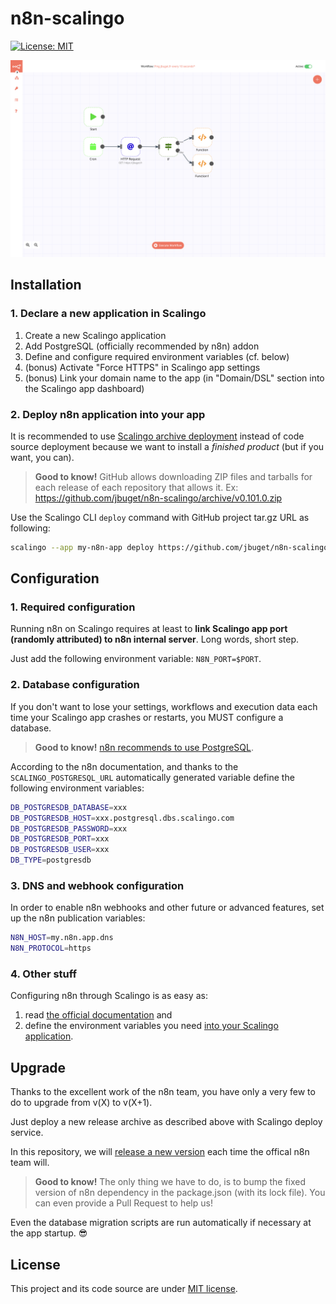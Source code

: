 # n8n-scalingo

[![License: MIT](https://img.shields.io/badge/License-MIT-yellow.svg)](https://opensource.org/licenses/MIT)

![Screenshot n8n](./docs/assets/n8n_screenshot.png)

## Installation

### 1. Declare a new application in Scalingo

1. Create a new Scalingo application
2. Add PostgreSQL (officially recommended by n8n) addon
3. Define and configure required environment variables (cf. below)
4. (bonus) Activate "Force HTTPS" in Scalingo app settings
5. (bonus) Link your domain name to the app (in "Domain/DSL" section into the Scalingo app dashboard) 

### 2. Deploy n8n application into your app

It is recommended to use [Scalingo archive deployment](https://doc.scalingo.com/platform/deployment/deploy-from-archive) instead of code source deployment because we want to install a *finished product* (but if you want, you can).

> **Good to know!** GitHub allows downloading ZIP files and tarballs for each release of each repository that allows it. Ex: https://github.com/jbuget/n8n-scalingo/archive/v0.101.0.zip

Use the Scalingo CLI `deploy` command with GitHub project tar.gz URL as following:

```bash
scalingo --app my-n8n-app deploy https://github.com/jbuget/n8n-scalingo/archive/v0.101.0.tar.gz
```

## Configuration

### 1. Required configuration

Running n8n on Scalingo requires at least to **link Scalingo app port (randomly attributed) to n8n internal server**. Long words, short step. 

Just add the following environment variable: `N8N_PORT=$PORT`.

### 2. Database configuration

If you don't want to lose your settings, workflows and execution data each time your Scalingo app crashes or restarts, you MUST configure a database.

> **Good to know!** [n8n recommends to use PostgreSQL](https://docs.n8n.io/reference/data/database.html#mongodb).

According to the n8n documentation, and thanks to the `SCALINGO_POSTGRESQL_URL` automatically generated variable define the following environment variables:

```bash
DB_POSTGRESDB_DATABASE=xxx
DB_POSTGRESDB_HOST=xxx.postgresql.dbs.scalingo.com
DB_POSTGRESDB_PASSWORD=xxx
DB_POSTGRESDB_PORT=xxx
DB_POSTGRESDB_USER=xxx
DB_TYPE=postgresdb
```

### 3. DNS and webhook configuration

In order to enable n8n webhooks and other future or advanced features, set up the n8n publication variables:

```bash
N8N_HOST=my.n8n.app.dns
N8N_PROTOCOL=https
```

### 4. Other stuff

Configuring n8n through Scalingo is as easy as:
1. read [the official documentation](https://docs.n8n.io/reference/configuration.html) and
2. define the environment variables you need [into your Scalingo application](https://doc.scalingo.com/platform/app/environment).

## Upgrade

Thanks to the excellent work of the n8n team, you have only a very few to do to upgrade from v(X) to v(X+1).

Just deploy a new release archive as described above with Scalingo deploy service.

In this repository, we will [release a new version](https://github.com/jbuget/n8n-scalingo/tags) each time the offical n8n team will.

> **Good to know!** The only thing we have to do, is to bump the fixed version of n8n dependency in the package.json (with its lock file). You can even provide a Pull Request to help us!  

Even the database migration scripts are run automatically if necessary at the app startup. 😎

## License

This project and its code source are under [MIT license](https://opensource.org/licenses/MIT).
